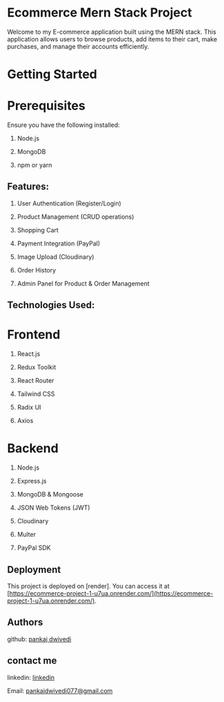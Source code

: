 #  Ecommerce Mern Stack Project

Welcome to my E-commerce application built using the MERN stack. This application allows users to browse products, add items to their cart, make purchases, and manage their accounts efficiently.

# Getting Started

# Prerequisites

Ensure you have the following installed:

1. Node.js

2. MongoDB

3. npm or yarn

## Features:
1. User Authentication (Register/Login)

2. Product Management (CRUD operations)

3. Shopping Cart

4. Payment Integration (PayPal)

5. Image Upload (Cloudinary)

6. Order History

7. Admin Panel for Product & Order Management

## Technologies Used:
# Frontend

1. React.js

2. Redux Toolkit

3. React Router

4. Tailwind CSS

5. Radix UI

6. Axios

# Backend

1. Node.js

2. Express.js

3. MongoDB & Mongoose

4. JSON Web Tokens (JWT)

5. Cloudinary

6. Multer

7. PayPal SDK

## Deployment

This project is deployed on [render]. You can access it at [https://ecommerce-project-1-u7ua.onrender.com/](https://ecommerce-project-1-u7ua.onrender.com/).

## Authors

github: [pankaj dwivedi](https://github.com/pankajdwivedi077)

## contact me 

linkedin: [linkedin](https://www.linkedin.com/in/pankaj-dwivedi-/)

Email: pankajdwivedi077@gmail.com
